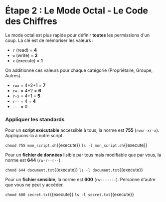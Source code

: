 # Étape 2 : Le Mode Octal - Le Code des Chiffres

Le mode octal est plus rapide pour définir **toutes** les permissions d'un coup. La clé est de mémoriser les valeurs :
-   `r` (read) = **4**
-   `w` (write) = **2**
-   `x` (execute) = **1**

On additionne ces valeurs pour chaque catégorie (Propriétaire, Groupe, Autres).

-   `rwx` = 4+2+1 = **7**
-   `rw-` = 4+2 = **6**
-   `r-x` = 4+1 = **5**
-   `r--` = 4 = **4**
-   `---` = 0

### Appliquer les standards

Pour un **script exécutable** accessible à tous, la norme est **755** (`rwxr-xr-x`). Appliquons-la à notre script.

`chmod 755 mon_script.sh`{{execute}}
`ls -l mon_script.sh`{{execute}}

Pour un **fichier de données** lisible par tous mais modifiable que par vous, la norme est **644** (`rw-r--r--`).

`chmod 644 document.txt`{{execute}}
`ls -l document.txt`{{execute}}

Pour un **fichier sensible**, la norme est **600** (`rw-------`). Personne d'autre que vous ne peut y accéder.

`chmod 600 secret.txt`{{execute}}
`ls -l secret.txt`{{execute}}